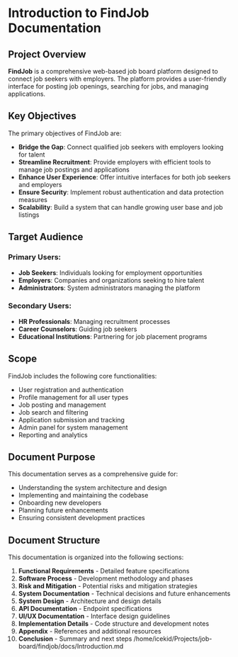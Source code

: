 # Introduction to FindJob Documentation

## Project Overview

**FindJob** is a comprehensive web-based job board platform designed to connect job seekers with employers. The platform provides a user-friendly interface for posting job openings, searching for jobs, and managing applications.

## Key Objectives

The primary objectives of FindJob are:

- **Bridge the Gap**: Connect qualified job seekers with employers looking for talent
- **Streamline Recruitment**: Provide employers with efficient tools to manage job postings and applications
- **Enhance User Experience**: Offer intuitive interfaces for both job seekers and employers
- **Ensure Security**: Implement robust authentication and data protection measures
- **Scalability**: Build a system that can handle growing user base and job listings

## Target Audience

### Primary Users:
- **Job Seekers**: Individuals looking for employment opportunities
- **Employers**: Companies and organizations seeking to hire talent
- **Administrators**: System administrators managing the platform

### Secondary Users:
- **HR Professionals**: Managing recruitment processes
- **Career Counselors**: Guiding job seekers
- **Educational Institutions**: Partnering for job placement programs

## Scope

FindJob includes the following core functionalities:

- User registration and authentication
- Profile management for all user types
- Job posting and management
- Job search and filtering
- Application submission and tracking
- Admin panel for system management
- Reporting and analytics

## Document Purpose

This documentation serves as a comprehensive guide for:

- Understanding the system architecture and design
- Implementing and maintaining the codebase
- Onboarding new developers
- Planning future enhancements
- Ensuring consistent development practices

## Document Structure

This documentation is organized into the following sections:

1. **Functional Requirements** - Detailed feature specifications
2. **Software Process** - Development methodology and phases
3. **Risk and Mitigation** - Potential risks and mitigation strategies
4. **System Documentation** - Technical decisions and future enhancements
5. **System Design** - Architecture and design details
6. **API Documentation** - Endpoint specifications
7. **UI/UX Documentation** - Interface design guidelines
8. **Implementation Details** - Code structure and development notes
9. **Appendix** - References and additional resources
10. **Conclusion** - Summary and next steps</content>
<parameter name="filePath">/home/icekid/Projects/job-board/findjob/docs/Introduction.md
